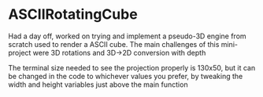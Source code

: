 # ASCIIRotatingCube

Had a day off, worked on trying and implement a pseudo-3D engine from scratch used to render a ASCII cube.
The main challenges of this mini-project were 3D rotations and 3D->2D conversion with depth

The terminal size needed to see the projection properly is 130x50, but it can be changed in the code to
whichever values you prefer, by tweaking the width and height variables just above the main function
